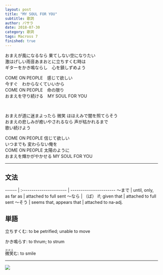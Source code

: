 ```yaml
---
layout: post
title: "MY SOUL FOR YOU"
subtitle: 歌詞
author: バサラ
date: 2018-07-30
category: 歌詞
tags: Macross 7
finished: true
---
```


<p>
おまえが風になるなら 果てしない空になりたい<br>
激はげしい雨音あまおとに立ちすくむ時は<br>
ギターをかき鳴ならし　心を鎮しずめよう<br>
</p><p>
COME ON PEOPLE　感じて欲しい<br>
今すぐ　わからなくていいから<br>
COME ON PEOPLE　命の限り<br>
おまえを守り続ける　MY SOUL FOR YOU<br>
</p>
<br>
<p>
おまえが道に迷まよったら 微笑 ほほえみで闇を照てらそう<br>
おまえの悲しみが癒いやされるなら 声が枯かれるまで<br>
歌い続けよう<br>
</p><p>
COME ON PEOPLE 信じて欲しい<br>
いつまでも 変わらない俺を<br>
COME ON PEOPLE 太陽のように<br>
おまえを輝かがやかせる MY SOUL FOR YOU<br>
</p>

***

## 文法

  ------ | :----------------------- | -----------------------
  〜まで  | until, only, as far as   |  attached to full sent
  〜なら  | （ば） if; given that     |  attached to full sent
  〜そう  | seems that, appears that |  attached to na-adj.


## 単語

立ちすくむ: to be petrified; unable to move

かき鳴らす: to thrum; to strum

<ruby>微笑<rt>ほほえ</rt></ruby>む: to smile

***

![](http://mangaaaanime.weebly.com/uploads/1/1/9/4/11940097/3264077.jpg?300)
